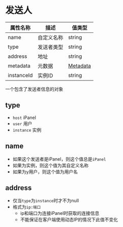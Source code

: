 # 发送人

| 属性名称   | 描述       | 值类型               |
| ---------- | ---------- | -------------------- |
| name       | 自定义名称 | string               |
| type       | 发送者类型 | string               |
| address    | 地址       | string               |
| metadata   | 元数据     | [Metadata](Metadata) |
| instanceId | 实例ID     | string               |

一个包含了发送者信息的对象

## type

- `host` iPanel
- `user` 用户
- `instance` 实例

## name

- 如果这个发送者是iPanel，则这个值总是`iPanel`
- 如果为实例，则这个值为其自定义名称
- 如果为y用户，则这个值为用户名

## address

- 仅当`type`为`instance`时才不为null
- 格式为`ip:端口`
  - ip和端口为连接iPanel时获取的连接信息
  - 不能保证在客户端使用动态IP的情况下此值不变化
